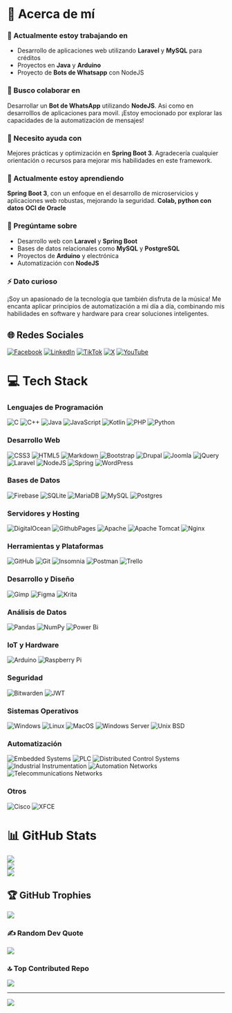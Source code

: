 # 💫 Acerca de mí

### 🔭 Actualmente estoy trabajando en
- Desarrollo de aplicaciones web utilizando **Laravel** y **MySQL** para créditos
- Proyectos en **Java** y **Arduino**
- Proyecto de **Bots de Whatsapp** con NodeJS

### 👯 Busco colaborar en
Desarrollar un **Bot de WhatsApp** utilizando **NodeJS**. Asi como en desarrolllos de aplicaciones para movil. ¡Estoy emocionado por explorar las capacidades de la automatización de mensajes!

### 🤝 Necesito ayuda con
Mejores prácticas y optimización en **Spring Boot 3**. Agradecería cualquier orientación o recursos para mejorar mis habilidades en este framework.

### 🌱 Actualmente estoy aprendiendo
**Spring Boot 3**, con un enfoque en el desarrollo de microservicios y aplicaciones web robustas, mejorando la seguridad.
**Colab, python con datos**
**OCI de Oracle**

### 💬 Pregúntame sobre
- Desarrollo web con **Laravel** y **Spring Boot**
- Bases de datos relacionales como **MySQL** y **PostgreSQL**
- Proyectos de **Arduino** y electrónica
- Automatización con **NodeJS**

### ⚡ Dato curioso
¡Soy un apasionado de la tecnología que también disfruta de la música! Me encanta aplicar principios de automatización a mi día a día, combinando mis habilidades en software y hardware para crear soluciones inteligentes.


## 🌐 Redes Sociales

[![Facebook](https://img.shields.io/badge/Facebook-%231877F2.svg?logo=Facebook&logoColor=white)](https://facebook.com/sanchezluys) 
[![LinkedIn](https://img.shields.io/badge/LinkedIn-%230077B5.svg?logo=linkedin&logoColor=white)](https://linkedin.com/in/sanchezluys) 
[![TikTok](https://img.shields.io/badge/TikTok-%23000000.svg?logo=TikTok&logoColor=white)](https://tiktok.com/@sanchezluys) 
[![X](https://img.shields.io/badge/X-black.svg?logo=X&logoColor=white)](https://x.com/sanchezluys) 
[![YouTube](https://img.shields.io/badge/YouTube-%23FF0000.svg?logo=YouTube&logoColor=white)](https://youtube.com/@sanchezluys)



# 💻 Tech Stack

### Lenguajes de Programación
![C](https://img.shields.io/badge/c-%2300599C.svg?style=for-the-badge&logo=c&logoColor=white) 
![C++](https://img.shields.io/badge/c++-%2300599C.svg?style=for-the-badge&logo=c%2B%2B&logoColor=white) 
![Java](https://img.shields.io/badge/java-%23ED8B00.svg?style=for-the-badge&logo=openjdk&logoColor=white) 
![JavaScript](https://img.shields.io/badge/javascript-%23323330.svg?style=for-the-badge&logo=javascript&logoColor=%23F7DF1E) 
![Kotlin](https://img.shields.io/badge/kotlin-%237F52FF.svg?style=for-the-badge&logo=kotlin&logoColor=white) 
![PHP](https://img.shields.io/badge/php-%23777BB4.svg?style=for-the-badge&logo=php&logoColor=white) 
![Python](https://img.shields.io/badge/python-3670A0?style=for-the-badge&logo=python&logoColor=ffdd54)

### Desarrollo Web

![CSS3](https://img.shields.io/badge/css3-%231572B6.svg?style=for-the-badge&logo=css3&logoColor=white) 
![HTML5](https://img.shields.io/badge/html5-%23E34F26.svg?style=for-the-badge&logo=html5&logoColor=white) 
![Markdown](https://img.shields.io/badge/markdown-%23000000.svg?style=for-the-badge&logo=markdown&logoColor=white) 
![Bootstrap](https://img.shields.io/badge/bootstrap-%238511FA.svg?style=for-the-badge&logo=bootstrap&logoColor=white) 
![Drupal](https://img.shields.io/badge/drupal-%230678BE.svg?style=for-the-badge&logo=drupal&logoColor=white) 
![Joomla](https://img.shields.io/badge/joomla-%235091CD.svg?style=for-the-badge&logo=joomla&logoColor=white) 
![jQuery](https://img.shields.io/badge/jquery-%230769AD.svg?style=for-the-badge&logo=jquery&logoColor=white) 
![Laravel](https://img.shields.io/badge/laravel-%23FF2D20.svg?style=for-the-badge&logo=laravel&logoColor=white) 
![NodeJS](https://img.shields.io/badge/node.js-6DA55F?style=for-the-badge&logo=node.js&logoColor=white) 
![Spring](https://img.shields.io/badge/spring-%236DB33F.svg?style=for-the-badge&logo=spring&logoColor=white) 
![WordPress](https://img.shields.io/badge/WordPress-%23117AC9.svg?style=for-the-badge&logo=WordPress&logoColor=white)

### Bases de Datos
![Firebase](https://img.shields.io/badge/firebase-%23039BE5.svg?style=for-the-badge&logo=firebase) 
![SQLite](https://img.shields.io/badge/sqlite-%2307405e.svg?style=for-the-badge&logo=sqlite&logoColor=white) 
![MariaDB](https://img.shields.io/badge/MariaDB-003545?style=for-the-badge&logo=mariadb&logoColor=white) 
![MySQL](https://img.shields.io/badge/mysql-4479A1.svg?style=for-the-badge&logo=mysql&logoColor=white) 
![Postgres](https://img.shields.io/badge/postgres-%23316192.svg?style=for-the-badge&logo=postgresql&logoColor=white)

### Servidores y Hosting
![DigitalOcean](https://img.shields.io/badge/DigitalOcean-%230167ff.svg?style=for-the-badge&logo=digitalOcean&logoColor=white) 
![GithubPages](https://img.shields.io/badge/github%20pages-121013?style=for-the-badge&logo=github&logoColor=white) 
![Apache](https://img.shields.io/badge/apache-%23D42029.svg?style=for-the-badge&logo=apache&logoColor=white) 
![Apache Tomcat](https://img.shields.io/badge/apache%20tomcat-%23F8DC75.svg?style=for-the-badge&logo=apache-tomcat&logoColor=black) 
![Nginx](https://img.shields.io/badge/nginx-%23009639.svg?style=for-the-badge&logo=nginx&logoColor=white)

### Herramientas y Plataformas
![GitHub](https://img.shields.io/badge/github-%23121011.svg?style=for-the-badge&logo=github&logoColor=white) 
![Git](https://img.shields.io/badge/git-%23F05033.svg?style=for-the-badge&logo=git&logoColor=white) 
![Insomnia](https://img.shields.io/badge/Insomnia-black?style=for-the-badge&logo=insomnia&logoColor=5849BE) 
![Postman](https://img.shields.io/badge/Postman-FF6C37?style=for-the-badge&logo=postman&logoColor=white) 
![Trello](https://img.shields.io/badge/Trello-%23026AA7.svg?style=for-the-badge&logo=Trello&logoColor=white)

### Desarrollo y Diseño
![Gimp](https://img.shields.io/badge/Gimp-657D8B?style=for-the-badge&logo=gimp&logoColor=FFFFFF) 
![Figma](https://img.shields.io/badge/figma-%23F24E1E.svg?style=for-the-badge&logo=figma&logoColor=white) 
![Krita](https://img.shields.io/badge/Krita-203759?style=for-the-badge&logo=krita&logoColor=EEF37B)

### Análisis de Datos
![Pandas](https://img.shields.io/badge/pandas-%23150458.svg?style=for-the-badge&logo=pandas&logoColor=white) 
![NumPy](https://img.shields.io/badge/numpy-%23013243.svg?style=for-the-badge&logo=numpy&logoColor=white) 
![Power Bi](https://img.shields.io/badge/power_bi-F2C811?style=for-the-badge&logo=powerbi&logoColor=black)

### IoT y Hardware
![Arduino](https://img.shields.io/badge/-Arduino-00979D?style=for-the-badge&logo=Arduino&logoColor=white) 
![Raspberry Pi](https://img.shields.io/badge/-RaspberryPi-C51A4A?style=for-the-badge&logo=Raspberry-Pi)

### Seguridad
![Bitwarden](https://img.shields.io/badge/bitwarden-%23175DDC.svg?style=for-the-badge&logo=bitwarden&logoColor=white) 
![JWT](https://img.shields.io/badge/JWT-black?style=for-the-badge&logo=JSON%20web%20tokens)

### Sistemas Operativos
![Windows](https://img.shields.io/badge/Windows-%230078D6.svg?style=for-the-badge&logo=windows&logoColor=white)
![Linux](https://img.shields.io/badge/Linux-FCC624?style=for-the-badge&logo=linux&logoColor=black)
![MacOS](https://img.shields.io/badge/MacOS-000000?style=for-the-badge&logo=apple&logoColor=white)
![Windows Server](https://img.shields.io/badge/Windows%20Server-0078D4?style=for-the-badge&logo=windows&logoColor=white)
![Unix BSD](https://img.shields.io/badge/Unix%20BSD-0033A0?style=for-the-badge&logo=freebsd&logoColor=white)

### Automatización
![Embedded Systems](https://img.shields.io/badge/-Sistemas%20Embebidos-00979D?style=for-the-badge&logo=arduino&logoColor=white)
![PLC](https://img.shields.io/badge/-PLC%20Control%20Systems-FFA500?style=for-the-badge&logo=siemens&logoColor=white)
![Distributed Control Systems](https://img.shields.io/badge/-Sistemas%20de%20Control%20Distribuido-007396?style=for-the-badge&logo=java&logoColor=white)
![Industrial Instrumentation](https://img.shields.io/badge/-Instrumentación%20Industrial-00A1F1?style=for-the-badge&logo=raspberrypi&logoColor=white)
![Automation Networks](https://img.shields.io/badge/-Redes%20de%20Automatización-8B0000?style=for-the-badge&logo=cisco&logoColor=white)
![Telecommunications Networks](https://img.shields.io/badge/-Redes%20de%20Telecomunicaciones-000080?style=for-the-badge&logo=verizon&logoColor=white)



### Otros
![Cisco](https://img.shields.io/badge/cisco-%23049fd9.svg?style=for-the-badge&logo=cisco&logoColor=black) 
![XFCE](https://img.shields.io/badge/XFCE-%232284F2.svg?style=for-the-badge&logo=xfce&logoColor=white)

# 📊 GitHub Stats
![](https://github-readme-stats.vercel.app/api?username=sanchezluys&theme=dark&hide_border=false&include_all_commits=true&count_private=true)<br/>
![](https://github-readme-streak-stats.herokuapp.com/?user=sanchezluys&theme=dark&hide_border=false)<br/>
![](https://github-readme-stats.vercel.app/api/top-langs/?username=sanchezluys&theme=dark&hide_border=false&include_all_commits=true&count_private=true&layout=compact)

## 🏆 GitHub Trophies
![](https://github-profile-trophy.vercel.app/?username=sanchezluys&theme=radical&no-frame=false&no-bg=true&margin-w=4)

### ✍️ Random Dev Quote
![](https://quotes-github-readme.vercel.app/api?type=horizontal&theme=radical)

### 🔝 Top Contributed Repo
![](https://github-contributor-stats.vercel.app/api?username=sanchezluys&limit=5&theme=dark&combine_all_yearly_contributions=true)

---
[![](https://visitcount.itsvg.in/api?id=sanchezluys&icon=0&color=0)](https://visitcount.itsvg.in)

<!-- Proudly created with GPRM ( https://gprm.itsvg.in ) -->
